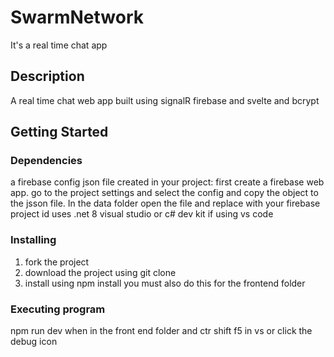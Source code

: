 # SwarmNetwork

It's a real time chat app

## Description

A real time chat web app built using signalR firebase and svelte and bcrypt

## Getting Started

### Dependencies
a firebase config json file created in your project:
first create a firebase web app.
go to the project settings and select the config and copy the object to the jsson file. 
In the data folder open the file and replace with your firebase project id
uses .net 8
visual studio or c# dev kit if using vs code
### Installing
1. fork the project
2. download the project using git clone
3. install using npm install you must also do this for the frontend folder

### Executing program
 npm run dev when in the front end folder and ctr shift f5 in vs or click the debug icon
